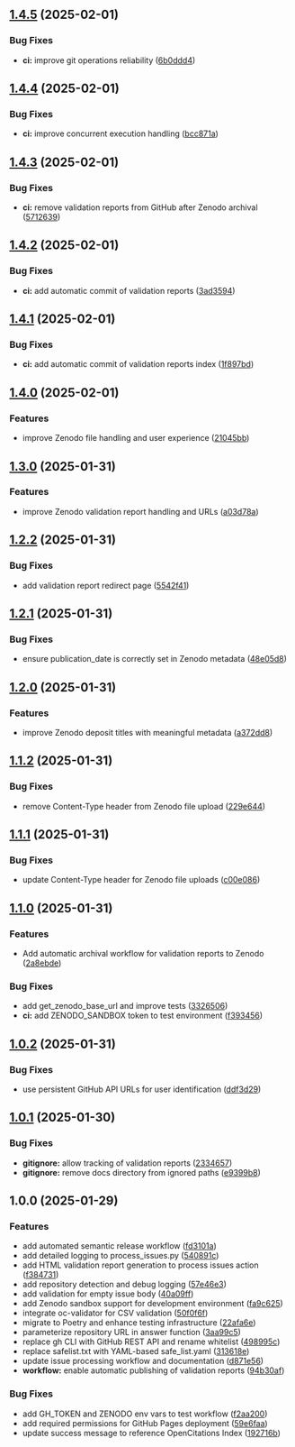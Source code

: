 ## [1.4.5](https://github.com/opencitations/crowdsourcing/compare/v1.4.4...v1.4.5) (2025-02-01)

### Bug Fixes

* **ci:** improve git operations reliability ([6b0ddd4](https://github.com/opencitations/crowdsourcing/commit/6b0ddd40d9c6a04d548af4477d00ac0257510750))

## [1.4.4](https://github.com/opencitations/crowdsourcing/compare/v1.4.3...v1.4.4) (2025-02-01)

### Bug Fixes

* **ci:** improve concurrent execution handling ([bcc871a](https://github.com/opencitations/crowdsourcing/commit/bcc871a5dff592562d983a3860f4dcd122452d37))

## [1.4.3](https://github.com/opencitations/crowdsourcing/compare/v1.4.2...v1.4.3) (2025-02-01)

### Bug Fixes

* **ci:** remove validation reports from GitHub after Zenodo archival ([5712639](https://github.com/opencitations/crowdsourcing/commit/57126399caef60c91ecdd549a228b233aa4bc1ff))

## [1.4.2](https://github.com/opencitations/crowdsourcing/compare/v1.4.1...v1.4.2) (2025-02-01)

### Bug Fixes

* **ci:** add automatic commit of validation reports ([3ad3594](https://github.com/opencitations/crowdsourcing/commit/3ad359414f2ee7a8a313e1fc6101a1246fbc914f))

## [1.4.1](https://github.com/opencitations/crowdsourcing/compare/v1.4.0...v1.4.1) (2025-02-01)

### Bug Fixes

* **ci:** add automatic commit of validation reports index ([1f897bd](https://github.com/opencitations/crowdsourcing/commit/1f897bdfcf69d39fc9a07976a026c43485e41c4f))

## [1.4.0](https://github.com/opencitations/crowdsourcing/compare/v1.3.0...v1.4.0) (2025-02-01)

### Features

* improve Zenodo file handling and user experience ([21045bb](https://github.com/opencitations/crowdsourcing/commit/21045bbbe7d0019f6ac4087be4941affdce2dbbc))

## [1.3.0](https://github.com/opencitations/crowdsourcing/compare/v1.2.2...v1.3.0) (2025-01-31)

### Features

* improve Zenodo validation report handling and URLs ([a03d78a](https://github.com/opencitations/crowdsourcing/commit/a03d78a6d2f62e08cb40c8ab2e5bdcc88245cea0))

## [1.2.2](https://github.com/opencitations/crowdsourcing/compare/v1.2.1...v1.2.2) (2025-01-31)

### Bug Fixes

* add validation report redirect page ([5542f41](https://github.com/opencitations/crowdsourcing/commit/5542f41bbda2e922dded9f6b09166d967140228a))

## [1.2.1](https://github.com/opencitations/crowdsourcing/compare/v1.2.0...v1.2.1) (2025-01-31)

### Bug Fixes

* ensure publication_date is correctly set in Zenodo metadata ([48e05d8](https://github.com/opencitations/crowdsourcing/commit/48e05d8c3e7a712ff8321732d5b5684f03caa87f))

## [1.2.0](https://github.com/opencitations/crowdsourcing/compare/v1.1.2...v1.2.0) (2025-01-31)

### Features

* improve Zenodo deposit titles with meaningful metadata ([a372dd8](https://github.com/opencitations/crowdsourcing/commit/a372dd8a2dd3d2b77359bb6d76b01dfccfc4a057))

## [1.1.2](https://github.com/opencitations/crowdsourcing/compare/v1.1.1...v1.1.2) (2025-01-31)

### Bug Fixes

* remove Content-Type header from Zenodo file upload ([229e644](https://github.com/opencitations/crowdsourcing/commit/229e644db51e454e266355b795f594d05bed09bc))

## [1.1.1](https://github.com/opencitations/crowdsourcing/compare/v1.1.0...v1.1.1) (2025-01-31)

### Bug Fixes

* update Content-Type header for Zenodo file uploads ([c00e086](https://github.com/opencitations/crowdsourcing/commit/c00e0865c845100fdca0fb97c0f301f1502dac52))

## [1.1.0](https://github.com/opencitations/crowdsourcing/compare/v1.0.2...v1.1.0) (2025-01-31)

### Features

* Add automatic archival workflow for validation reports to Zenodo ([2a8ebde](https://github.com/opencitations/crowdsourcing/commit/2a8ebde667ef7d2d87c4e185ee230052043aee88))

### Bug Fixes

* add get_zenodo_base_url and improve tests ([3326506](https://github.com/opencitations/crowdsourcing/commit/33265067d3655c0657d33cb4d4ccb6dae9ae128d))
* **ci:** add ZENODO_SANDBOX token to test environment ([f393456](https://github.com/opencitations/crowdsourcing/commit/f39345663ba472dae7b99263dd40dd9be6e0cb29))

## [1.0.2](https://github.com/opencitations/crowdsourcing/compare/v1.0.1...v1.0.2) (2025-01-31)

### Bug Fixes

* use persistent GitHub API URLs for user identification ([ddf3d29](https://github.com/opencitations/crowdsourcing/commit/ddf3d29e9713609b4d07e1af051d5f1448a0502a))

## [1.0.1](https://github.com/opencitations/crowdsourcing/compare/v1.0.0...v1.0.1) (2025-01-30)

### Bug Fixes

* **gitignore:** allow tracking of validation reports ([2334657](https://github.com/opencitations/crowdsourcing/commit/2334657de1d15434ab72d9f5e2e445922bc716de))
* **gitignore:** remove docs directory from ignored paths ([e9399b8](https://github.com/opencitations/crowdsourcing/commit/e9399b8bac9459b1b45da2ac195a329feeff43c5))

## 1.0.0 (2025-01-29)

### Features

* add automated semantic release workflow ([fd3101a](https://github.com/opencitations/crowdsourcing/commit/fd3101a68cd6da1a366ec9d597b26c3249f414ba))
* add detailed logging to process_issues.py ([540891c](https://github.com/opencitations/crowdsourcing/commit/540891cf78496db92e237a08defe3b405bf8c736))
* add HTML validation report generation to process issues action ([f384731](https://github.com/opencitations/crowdsourcing/commit/f38473124d19a72e6154f2af639c75d5d939b908))
* add repository detection and debug logging ([57e46e3](https://github.com/opencitations/crowdsourcing/commit/57e46e3baa2370d89d0792300e31ff05d268c028))
* add validation for empty issue body ([40a09ff](https://github.com/opencitations/crowdsourcing/commit/40a09ffa4037956b4cf02356b0e0adee7a7d3803))
* add Zenodo sandbox support for development environment ([fa9c625](https://github.com/opencitations/crowdsourcing/commit/fa9c625a4e3af3853693457521ffa248b0b7bc61))
* integrate oc-validator for CSV validation ([50f0f6f](https://github.com/opencitations/crowdsourcing/commit/50f0f6fa30e335fd956a75805e531a2bb2a42067))
* migrate to Poetry and enhance testing infrastructure ([22afa6e](https://github.com/opencitations/crowdsourcing/commit/22afa6e2ac70102333d9abdb2af3d4e6ed08753d))
* parameterize repository URL in answer function ([3aa99c5](https://github.com/opencitations/crowdsourcing/commit/3aa99c50870ac29c8b79cb3cdd452555f5b72a23))
* replace gh CLI with GitHub REST API and rename whitelist ([498995c](https://github.com/opencitations/crowdsourcing/commit/498995c907e3950545a5733f5e50ba5b64e81e31))
* replace safelist.txt with YAML-based safe_list.yaml ([313618e](https://github.com/opencitations/crowdsourcing/commit/313618e76e195963b291049d63bd41ae6b1b966d))
* update issue processing workflow and documentation ([d871e56](https://github.com/opencitations/crowdsourcing/commit/d871e56ae7a08d5c93f91cf86f19ec0a032bda4e))
* **workflow:** enable automatic publishing of validation reports ([94b30af](https://github.com/opencitations/crowdsourcing/commit/94b30af9c4ff711c1b4d1fb68219feb04a738dfb))

### Bug Fixes

* add GH_TOKEN and ZENODO env vars to test workflow ([f2aa200](https://github.com/opencitations/crowdsourcing/commit/f2aa200da44af54d714b889bf6e7d6171eec80de))
* add required permissions for GitHub Pages deployment ([59e6faa](https://github.com/opencitations/crowdsourcing/commit/59e6faa29bb34c91b4069ab85868eb4419c0e491))
* update success message to reference OpenCitations Index ([192716b](https://github.com/opencitations/crowdsourcing/commit/192716bd6bdc5fc68b6b3ab6092f5bd80e06a7a0))
